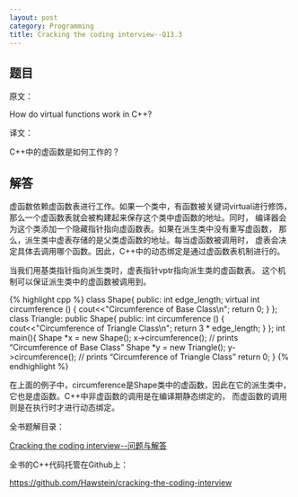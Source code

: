 ```yaml
---
layout: post
category: Programming
title: Cracking the coding interview--Q13.3
---
```


## 题目

原文：

How do virtual functions work in C++?

译文：

C++中的虚函数是如何工作的？

## 解答

虚函数依赖虚函数表进行工作。如果一个类中，有函数被关键词virtual进行修饰，
那么一个虚函数表就会被构建起来保存这个类中虚函数的地址。同时，
编译器会为这个类添加一个隐藏指针指向虚函数表。如果在派生类中没有重写虚函数，
那么，派生类中虚表存储的是父类虚函数的地址。每当虚函数被调用时，
虚表会决定具体去调用哪个函数。因此，C++中的动态绑定是通过虚函数表机制进行的。

当我们用基类指针指向派生类时，虚表指针vptr指向派生类的虚函数表。
这个机制可以保证派生类中的虚函数被调用到。

{% highlight cpp %}
class Shape{
public:
    int edge_length;
    virtual int circumference () {
        cout<<"Circumference of Base Class\n";
        return 0;
    }
};
class Triangle: public Shape{
public:
    int circumference () {
        cout<<"Circumference of Triangle Class\n";
        return 3 * edge_length;
    }
};
int main(){
    Shape *x = new Shape();
    x->circumference(); // prints “Circumference of Base Class”
    Shape *y = new Triangle();
    y->circumference(); // prints “Circumference of Triangle Class”
    return 0;
}
{% endhighlight %}

在上面的例子中，circumference是Shape类中的虚函数，因此在它的派生类中，
它也是虚函数。C++中非虚函数的调用是在编译期静态绑定的，
而虚函数的调用则是在执行时才进行动态绑定。


全书题解目录：

[Cracking the coding interview--问题与解答](/posts/ctci-solutions-contents.html)

全书的C++代码托管在Github上：

<https://github.com/Hawstein/cracking-the-coding-interview>
